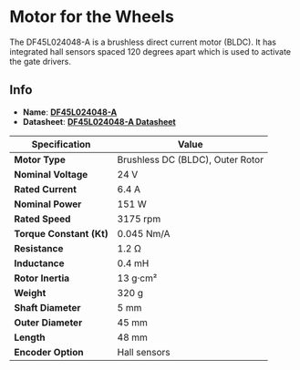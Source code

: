 # Motor for the Wheels

The DF45L024048-A is a brushless direct current motor (BLDC). It has integrated hall sensors spaced 120 degrees apart which is used to activate the gate drivers.
## Info

- **Name**: **[DF45L024048-A](https://www.nanotec.com/eu/en/products/1786-df45l024048-a)**
- **Datasheet**: **[DF45L024048-A Datasheet](https://www.nanotec.com/fileadmin/files/Datenblaetter/BLDC/DF45/DF45L024048-A.pdf?1656012533)** 

| **Specification**              | **Value**                          |
|---------------------------------|------------------------------------|
| **Motor Type**                 | Brushless DC (BLDC), Outer Rotor  |
| **Nominal Voltage**            | 24 V                              |
| **Rated Current**              | 6.4 A                             |
| **Nominal Power**              | 151 W                             |
| **Rated Speed**                | 3175 rpm                          |
| **Torque Constant (Kt)**       | 0.045 Nm/A                        |
| **Resistance**                 | 1.2 Ω                             |
| **Inductance**                 | 0.4 mH                            |
| **Rotor Inertia**              | 13 g·cm²                          |
| **Weight**                     | 320 g                             |
| **Shaft Diameter**             | 5 mm                              |
| **Outer Diameter**             | 45 mm                             |
| **Length**                     | 48 mm                             |
| **Encoder Option**             | Hall sensors                      |

